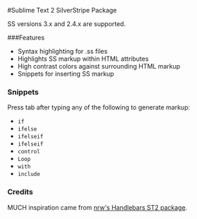 #Sublime Text 2 SilverStripe Package

SS versions 3.x and 2.4.x are supported.

###Features
* Syntax highlighting for .ss files
* Highlights SS markup within HTML attributes
* High contrast colors against surrounding HTML markup
* Snippets for inserting SS markup

### Snippets

Press tab after typing any of the following to generate markup:

* `if`
* `ifelse`
* `ifelseif`
* `ifelseif`
* `control`
* `Loop`
* `with`
* `include`

### Credits

MUCH inspiration came from [nrw's Handlebars ST2 package](https://github.com/nrw/sublime-text-handlebars).